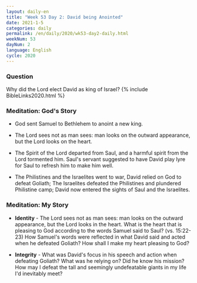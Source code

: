 ```yaml
---
layout: daily-en
title: "Week 53 Day 2: David being Anointed"
date: 2021-1-5 
categories: daily
permalink: /en/daily/2020/wk53-day2-daily.html
weekNum: 53
dayNum: 2
language: English
cycle: 2020
---
```


### Question     
Why did the Lord elect David as king of Israel?
{% include BibleLinks2020.html %} 

### Meditation: God's Story   
+ God sent Samuel to Bethlehem to anoint a new king. 

+ The Lord sees not as man sees: man looks on the outward appearance, but the Lord looks on the heart. 

+ The Spirit of the Lord departed from Saul, and a harmful spirit from the Lord tormented him. Saul's servant suggested to have David play lyre for Saul to refresh him to make him well. 

+ The Philistines and the Israelites went to war, David relied on God to defeat Goliath; The Israelites defeated the Philistines and plundered Philistine camp; David now entered the sights of Saul and the Israelites. 

### Meditation: My Story   
+ **Identity** - The Lord sees not as man sees: man looks on the outward appearance, but the Lord looks in the heart. What is the heart that is pleasing to God according to the words Samuel said to Saul? (vs. 15:22-23) How Samuel's words were reflected in what David said and acted when he defeated Goliath? How shall I make my heart pleasing to God? 

+ **Integrity** - What was David's focus in his speech and action when defeating Goliath? What was he relying on? Did he know his mission? How may I defeat the tall and seemingly undefeatable giants in my life I'd inevitably meet? 
